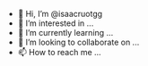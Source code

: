 - 👋 Hi, I’m @isaacruotgg
- 👀 I’m interested in ...
- 🌱 I’m currently learning ...
- 💞️ I’m looking to collaborate on ...
- 📫 How to reach me ...

<!---
isaacruotgg/isaacruotgg is a ✨ special ✨ repository because its `README.md` (this file) appears on your GitHub profile.
You can click the Preview link to take a look at your changes.
--->
